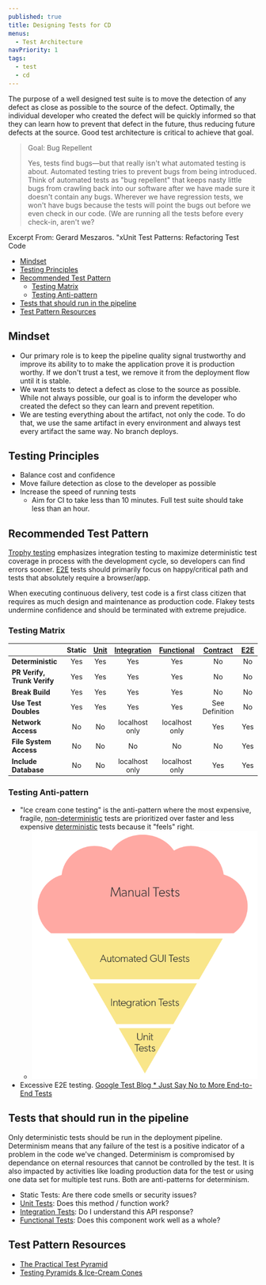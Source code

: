 ```yaml
---
published: true
title: Designing Tests for CD
menus:
  - Test Architecture
navPriority: 1
tags:
  - test
  - cd
---
```


The purpose of a well designed test suite is to move the detection of any defect as close as possible to the source of the defect.
Optimally, the individual developer who created the defect will be quickly informed so that they can learn how to prevent that
defect in the future, thus reducing future defects at the source. Good test architecture is critical to achieve that goal.

> Goal: Bug Repellent
>
> Yes, tests find bugs—but that really isn't what automated testing is about. Automated testing tries to prevent bugs from being
> introduced. Think of automated tests as "bug repellent" that keeps nasty little bugs from crawling back into our software after
> we have made sure it doesn't contain any bugs. Wherever we have regression tests, we won't have bugs because the tests will point
> the bugs out before we even check in our code. (We are running all the tests before every check-in, aren't we?

Excerpt From: Gerard Meszaros. "xUnit Test Patterns: Refactoring Test Code

- [Mindset](#mindset)
- [Testing Principles](#testing-principles)
- [Recommended Test Pattern](#recommended-test-pattern)
  - [Testing Matrix](#testing-matrix)
  - [Testing Anti-pattern](#testing-anti-pattern)
- [Tests that should run in the pipeline](#tests-that-should-run-in-the-pipeline)
- [Test Pattern Resources](#test-pattern-resources)

## Mindset

- Our primary role is to keep the pipeline quality signal trustworthy and improve its ability to to make the application prove it is
  production worthy. If we don't trust a test, we remove it from the deployment flow until it is stable.
- We want tests to detect a defect as close to the source as possible. While not always possible, our goal is to inform the developer who created the defect so they can learn and prevent repetition.
- We are testing everything about the artifact, not only the code. To do that, we use the same artifact in every environment and
  always test every artifact the same way. No branch deploys.

## Testing Principles

- Balance cost and confidence
- Move failure detection as close to the developer as possible
- Increase the speed of running tests
  - Aim for CI to take less than 10 minutes. Full test suite should take less than an hour.

## Recommended Test Pattern

[Trophy testing][trophy-def] emphasizes integration testing to maximize deterministic test coverage in process with the development cycle, so developers can find errors sooner. [E2E][e2e-def] tests should primarily focus on happy/critical path and tests that absolutely require a browser/app.

When executing continuous delivery, test code is a first class citizen that requires as much design and maintenance as
production code. Flakey tests undermine confidence and should be terminated with extreme prejudice.

### Testing Matrix

|                             | Static | [Unit][unit-def] | [Integration][integration-def] | [Functional][functional-def] | [Contract][contract-def] | [E2E][e2e-def] |
| --------------------------- | :----: | :--------------: | :----------------------------: | :--------------------------: | :----------------------: | :------------: |
| **Deterministic**           |  Yes   |       Yes        |              Yes               |             Yes              |            No            |       No       |
| **PR Verify, Trunk Verify** |  Yes   |       Yes        |              Yes               |             Yes              |            No            |       No       |
| **Break Build**             |  Yes   |       Yes        |              Yes               |             Yes              |            No            |       No       |
| **Use Test Doubles**        |  Yes   |       Yes        |              Yes               |             Yes              |      See Definition      |       No       |
| **Network Access**          |   No   |        No        |         localhost only         |        localhost only        |           Yes            |      Yes       |
| **File System Access**      |   No   |        No        |               No               |              No              |            No            |      Yes       |
| **Include Database**        |   No   |        No        |         localhost only         |        localhost only        |           Yes            |      Yes       |

### Testing Anti-pattern

- "Ice cream cone testing" is the anti-pattern where the most expensive, fragile, [non-deterministic](./glossary/index#non-deterministic-test) tests are prioritized over faster and less expensive [deterministic](./glossary/index#deterministic-test) tests because it "feels" right.
  - ![Ice cream cone testing](../images/testing-images/ice-cream-cones-software-testing.png#width=300px)
- Excessive E2E testing. [Google Test Blog \* Just Say No to More End-to-End
  Tests][e2e-google]

## Tests that should run in the pipeline

Only deterministic tests should be run in the deployment pipeline. Determinism means that any failure of the test is a positive indicator of a
problem in the code we've changed. Determinism is compromised by dependance on eternal resources that cannot be controlled by the
test. It is also impacted by activities like loading production data for the test or using one data set for multiple test runs. Both
are anti-patterns for determinism.

- Static Tests: Are there code smells or security issues?
- [Unit Tests][unit-def]: Does this method / function work?
- [Integration Tests][integration-def]: Do I understand this API response?
- [Functional Tests][functional-def]: Does this component work well as a whole?

## Test Pattern Resources

- [The Practical Test Pyramid](https://martinfowler.com/articles/practical-test-pyramid.html)
- [Testing Pyramids & Ice-Cream Cones](https://watirmelon.blog/testing-pyramids/)

[e2e-google]: https://testing.googleblog.com/2015/04/just-say-no-to-more-end-to-end-tests.html
[unit-def]: https://martinfowler.com/articles/practical-test-pyramid.html#UnitTests
[integration-def]: https://martinfowler.com/articles/practical-test-pyramid.html#IntegrationTests
[functional-def]: https://martinfowler.com/articles/practical-test-pyramid.html#acceptance
[e2e-def]: https://martinfowler.com/articles/practical-test-pyramid.html#End-to-endTests
[contract-def]: https://martinfowler.com/articles/practical-test-pyramid.html#ContractTests
[trophy-def]: https://kentcdodds.com/blog/write-tests
